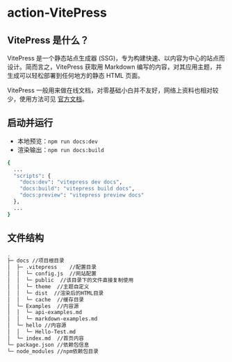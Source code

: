 # action-VitePress

## VitePress 是什么？
VitePress 是一个静态站点生成器 (SSG)，专为构建快速、以内容为中心的站点而设计。简而言之，VitePress 获取用 Markdown 编写的内容，对其应用主题，并生成可以轻松部署到任何地方的静态 HTML 页面。

VitePress 一般用来做在线文档，对零基础小白并不友好，网络上资料也相对较少，使用方法可见 [官方文档](https://vitepress.dev/zh/guide/getting-started)。

## 启动并运行

- 本地预览：`npm run docs:dev`
- 渲染输出：`npm run docs:build`

```BASH
{
  ...
  "scripts": {
    "docs:dev": "vitepress dev docs",
    "docs:build": "vitepress build docs",
    "docs:preview": "vitepress preview docs"
  },
  ...
}
```

## 文件结构

```BASH
.
├─ docs //项目根目录
│  ├─ .vitepress    //配置目录
│  │  └─ config.js  //网站配置
│  │  └─ public  //该目录下的文件直接复制使用
│  │  └─ theme  //主题自定义
│  │  └─ dist  //渲染后的HTML目录
│  │  └─ cache  //缓存目录
│  └─ Examples  //内容源
│  │  └─ api-examples.md
│  │  └─ markdown-examples.md
│  └─ hello //内容源
│  │  └─ Hello-Test.md
│  └─ index.md  //首页内容
└─ package.json //依赖包信息
└─ node_modules //npm依赖包目录
```
